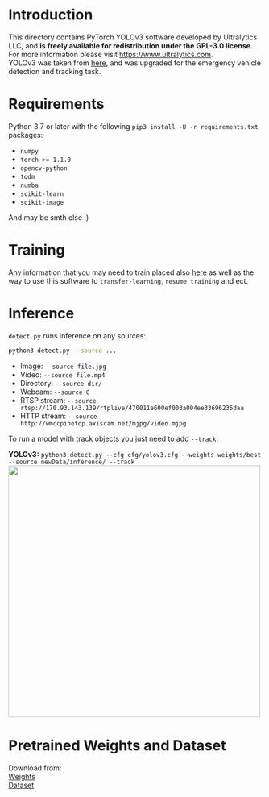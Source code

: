 # Introduction

This directory contains PyTorch YOLOv3 software developed by Ultralytics LLC, and **is freely available for redistribution under the GPL-3.0 license**. For more information please visit https://www.ultralytics.com.  
YOLOv3 was taken from [here](https://github.com/ultralytics/yolov3), and was upgraded for the emergency venicle detection and tracking task.

# Requirements

Python 3.7 or later with the following `pip3 install -U -r requirements.txt` packages:

- `numpy`
- `torch >= 1.1.0`
- `opencv-python`
- `tqdm`
- `numba`
- `scikit-learn`
- `scikit-image`

And may be smth else :)


# Training
Any information that you may need to train placed also [here](https://github.com/ultralytics/yolov3) as well as the way to use this software to `transfer-learning`, `resume training` and ect.

# Inference

`detect.py` runs inference on any sources:

```bash
python3 detect.py --source ...
```

- Image:  `--source file.jpg`
- Video:  `--source file.mp4`
- Directory:  `--source dir/`
- Webcam:  `--source 0`
- RTSP stream:  `--source rtsp://170.93.143.139/rtplive/470011e600ef003a004ee33696235daa`
- HTTP stream:  `--source http://wmccpinetop.axiscam.net/mjpg/video.mjpg`

To run a model with track objects you just need to add `--track`:

**YOLOv3:** `python3 detect.py --cfg cfg/yolov3.cfg --weights weights/best --source newData/inference/ --track`  
<img src="https://3.downloader.disk.yandex.ru/preview/51a8decb91861f345d5119c5ea99f3b22f6fb03139c8f3f90e0a261db03e5a8c/inf/nUfMfUl-sDZgN7K2fZCzCqJ3-1le9Gv5C79fhTOF5FlNbK5se4qAh9z0YKDUH8MQr1Rm0V9BE9KWk03u1x3_MA%3D%3D?uid=840201965&filename=1.png&disposition=inline&hash=&limit=0&content_type=image%2Fpng&owner_uid=840201965&tknv=v2&size=1901x984" width="500">


# Pretrained Weights and Dataset

Download from:  
[Weights](https://yadi.sk/d/OgioXcWDZN7LwA)  
[Dataset](https://yadi.sk/d/oBHxvhvVEkjoPA)

